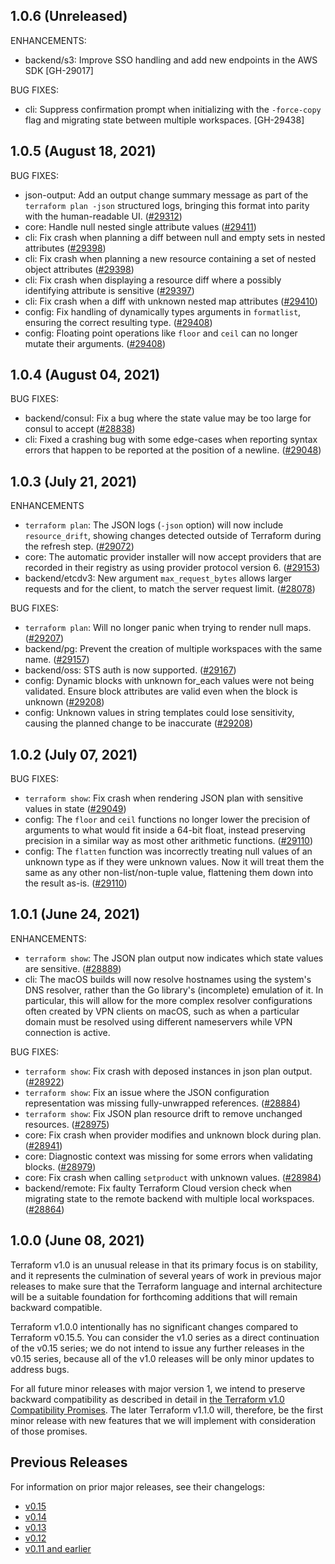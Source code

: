 ## 1.0.6 (Unreleased)

ENHANCEMENTS:

* backend/s3: Improve SSO handling and add new endpoints in the AWS SDK [GH-29017]

BUG FIXES:

* cli: Suppress confirmation prompt when initializing with the `-force-copy` flag and migrating state between multiple workspaces. [GH-29438]

## 1.0.5 (August 18, 2021)

BUG FIXES:

* json-output: Add an output change summary message as part of the `terraform plan -json` structured logs, bringing this format into parity with the human-readable UI. ([#29312](https://github.com/hashicorp/terraform/issues/29312))
* core: Handle null nested single attribute values ([#29411](https://github.com/hashicorp/terraform/issues/29411))
* cli: Fix crash when planning a diff between null and empty sets in nested attributes ([#29398](https://github.com/hashicorp/terraform/issues/29398))
* cli: Fix crash when planning a new resource containing a set of nested object attributes ([#29398](https://github.com/hashicorp/terraform/issues/29398))
* cli: Fix crash when displaying a resource diff where a possibly identifying attribute is sensitive ([#29397](https://github.com/hashicorp/terraform/issues/29397))
* cli: Fix crash when a diff with unknown nested map attributes ([#29410](https://github.com/hashicorp/terraform/issues/29410))
* config: Fix handling of dynamically types arguments in `formatlist`, ensuring the correct resulting type. ([#29408](https://github.com/hashicorp/terraform/issues/29408))
* config: Floating point operations like `floor` and `ceil` can no longer mutate their arguments. ([#29408](https://github.com/hashicorp/terraform/issues/29408))

## 1.0.4 (August 04, 2021)


BUG FIXES:

* backend/consul: Fix a bug where the state value may be too large for consul to accept ([#28838](https://github.com/hashicorp/terraform/issues/28838))
* cli: Fixed a crashing bug with some edge-cases when reporting syntax errors that happen to be reported at the position of a newline. ([#29048](https://github.com/hashicorp/terraform/issues/29048))

## 1.0.3 (July 21, 2021)

ENHANCEMENTS

* `terraform plan`: The JSON logs (`-json` option) will now include `resource_drift`, showing changes detected outside of Terraform during the refresh step. ([#29072](https://github.com/hashicorp/terraform/issues/29072))
* core: The automatic provider installer will now accept providers that are recorded in their registry as using provider protocol version 6. ([#29153](https://github.com/hashicorp/terraform/issues/29153))
* backend/etcdv3: New argument `max_request_bytes` allows larger requests and for the client, to match the server request limit. ([#28078](https://github.com/hashicorp/terraform/issues/28078))

BUG FIXES:

* `terraform plan`: Will no longer panic when trying to render null maps. ([#29207](https://github.com/hashicorp/terraform/issues/29207))
* backend/pg: Prevent the creation of multiple workspaces with the same name. ([#29157](https://github.com/hashicorp/terraform/issues/29157))
* backend/oss: STS auth is now supported. ([#29167](https://github.com/hashicorp/terraform/issues/29167))
* config: Dynamic blocks with unknown for_each values were not being validated. Ensure block attributes are valid even when the block is unknown ([#29208](https://github.com/hashicorp/terraform/issues/29208))
* config: Unknown values in string templates could lose sensitivity, causing the planned change to be inaccurate ([#29208](https://github.com/hashicorp/terraform/issues/29208))

## 1.0.2 (July 07, 2021)

BUG FIXES:

* `terraform show`: Fix crash when rendering JSON plan with sensitive values in state ([#29049](https://github.com/hashicorp/terraform/issues/29049))
* config: The `floor` and `ceil` functions no longer lower the precision of arguments to what would fit inside a 64-bit float, instead preserving precision in a similar way as most other arithmetic functions. ([#29110](https://github.com/hashicorp/terraform/issues/29110))
* config: The `flatten` function was incorrectly treating null values of an unknown type as if they were unknown values. Now it will treat them the same as any other non-list/non-tuple value, flattening them down into the result as-is. ([#29110](https://github.com/hashicorp/terraform/issues/29110))

## 1.0.1 (June 24, 2021)

ENHANCEMENTS:

* `terraform show`: The JSON plan output now indicates which state values are sensitive. ([#28889](https://github.com/hashicorp/terraform/issues/28889))
* cli: The macOS builds will now resolve hostnames using the system's DNS resolver, rather than the Go library's (incomplete) emulation of it. In particular, this will allow for the more complex resolver configurations often created by VPN clients on macOS, such as when a particular domain must be resolved using different nameservers while VPN connection is active.

BUG FIXES:

* `terraform show`: Fix crash with deposed instances in json plan output. ([#28922](https://github.com/hashicorp/terraform/issues/28922))
* `terraform show`: Fix an issue where the JSON configuration representation was missing fully-unwrapped references. ([#28884](https://github.com/hashicorp/terraform/issues/28884))
* `terraform show`: Fix JSON plan resource drift to remove unchanged resources. ([#28975](https://github.com/hashicorp/terraform/issues/28975))
* core: Fix crash when provider modifies and unknown block during plan. ([#28941](https://github.com/hashicorp/terraform/issues/28941))
* core: Diagnostic context was missing for some errors when validating blocks. ([#28979](https://github.com/hashicorp/terraform/issues/28979))
* core: Fix crash when calling `setproduct` with unknown values. ([#28984](https://github.com/hashicorp/terraform/issues/28984))
* backend/remote: Fix faulty Terraform Cloud version check when migrating state to the remote backend with multiple local workspaces. ([#28864](https://github.com/hashicorp/terraform/issues/28864))

## 1.0.0 (June 08, 2021)

Terraform v1.0 is an unusual release in that its primary focus is on stability, and it represents the culmination of several years of work in previous major releases to make sure that the Terraform language and internal architecture will be a suitable foundation for forthcoming additions that will remain backward compatible.

Terraform v1.0.0 intentionally has no significant changes compared to Terraform v0.15.5. You can consider the v1.0 series as a direct continuation of the v0.15 series; we do not intend to issue any further releases in the v0.15 series, because all of the v1.0 releases will be only minor updates to address bugs.

For all future minor releases with major version 1, we intend to preserve backward compatibility as described in detail in [the Terraform v1.0 Compatibility Promises](https://www.terraform.io/docs/language/v1-compatibility-promises.html). The later Terraform v1.1.0 will, therefore, be the first minor release with new features that we will implement with consideration of those promises.

## Previous Releases

For information on prior major releases, see their changelogs:

* [v0.15](https://github.com/hashicorp/terraform/blob/v0.15/CHANGELOG.md)
* [v0.14](https://github.com/hashicorp/terraform/blob/v0.14/CHANGELOG.md)
* [v0.13](https://github.com/hashicorp/terraform/blob/v0.13/CHANGELOG.md)
* [v0.12](https://github.com/hashicorp/terraform/blob/v0.12/CHANGELOG.md)
* [v0.11 and earlier](https://github.com/hashicorp/terraform/blob/v0.11/CHANGELOG.md)
